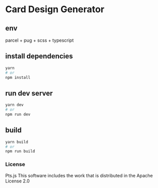 # Card Design Generator
## env
parcel + pug + scss + typescript

## install dependencies
```bash
yarn
# or
npm install
```

## run dev server
```bash
yarn dev
# or
npm run dev
```

## build
```bash
yarn build
# or 
npm run build
```

### License
Pts.js
This software includes the work that is distributed in the Apache License 2.0